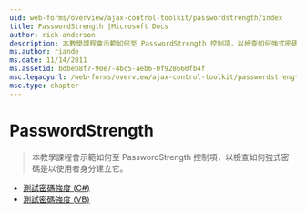 ```yaml
---
uid: web-forms/overview/ajax-control-toolkit/passwordstrength/index
title: PasswordStrength |Microsoft Docs
author: rick-anderson
description: 本教學課程會示範如何至 PasswordStrength 控制項，以檢查如何強式密碼是以使用者身分建立它。
ms.author: riande
ms.date: 11/14/2011
ms.assetid: bdbeb8f7-90e7-4bc5-aeb6-0f928660fb4f
msc.legacyurl: /web-forms/overview/ajax-control-toolkit/passwordstrength
msc.type: chapter
---
```

<a name="passwordstrength"></a>PasswordStrength
====================
> 本教學課程會示範如何至 PasswordStrength 控制項，以檢查如何強式密碼是以使用者身分建立它。


- [測試密碼強度 (C#)](testing-the-strength-of-a-password-cs.md)
- [測試密碼強度 (VB)](testing-the-strength-of-a-password-vb.md)
